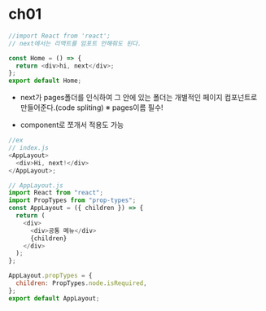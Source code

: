 # ch01

```js
//import React from 'react';
// next에서는 리액트를 임포트 안해줘도 된다.

const Home = () => {
  return <div>hi, next</div>;
};
export default Home;
```

- next가 pages폴더를 인식하여 그 안에 있는 폴더는 개별적인 페이지 컴포넌트로 만들어준다.(code spliting)
  ※ pages이름 필수!

- component로 쪼개서 적용도 가능

```js
//ex
// index.js
<AppLayout>
  <div>Hi, next!</div>
</AppLayout>;

// AppLayout.js
import React from "react";
import PropTypes from "prop-types";
const AppLayout = ({ children }) => {
  return (
    <div>
      <div>공통 메뉴</div>
      {children}
    </div>
  );
};

AppLayout.propTypes = {
  children: PropTypes.node.isRequired,
};
export default AppLayout;
```
